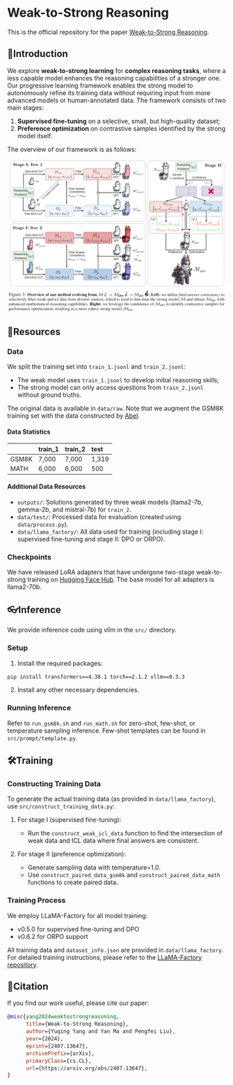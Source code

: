 # Weak-to-Strong Reasoning

This is the official repository for the paper [Weak-to-Strong Reasoning](https://arxiv.org/abs/2407.13647).

## 🚀Introduction

We explore **weak-to-strong learning** for **complex reasoning tasks**, where a less capable model enhances the reasoning capabilities of a stronger one. Our progressive learning framework enables the strong model to autonomously refine its training data without requiring input from more advanced models or human-annotated data. The framework consists of two main stages:

1. **Supervised fine-tuning** on a selective, small, but high-quality dataset;
2. **Preference optimization** on contrastive samples identified by the strong model itself.

The overview of our framework is as follows:

<p align="center"> 
<img src="fig/framework.png" width="750"/>
</p>

## 📖Resources

### Data

We split the training set into `train_1.jsonl` and `train_2.jsonl`:
- The weak model uses `train_1.jsonl` to develop initial reasoning skills;
- The strong model can only access questions from `train_2.jsonl` without ground truths.

The original data is available in `data/raw`. Note that we augment the GSM8K training set with the data constructed by [Abel](https://github.com/GAIR-NLP/abel).

#### Data Statistics

|       | train_1 | train_2 | test  |
|:------|:--------|:--------|:------|
| GSM8K | 7,000   | 7,000   | 1,319 |
| MATH  | 6,000   | 6,000   | 500   |

#### Additional Data Resources

- `outputs/`: Solutions generated by three weak models (llama2-7b, gemma-2b, and mistral-7b) for `train_2`.
- `data/test/`: Processed data for evaluation (created using `data/process.py`).
- `data/llama_factory/`: All data used for training (including stage I: supervised fine-tuning and stage II: DPO or ORPO).

### Checkpoints

We have released LoRA adapters that have undergone two-stage weak-to-strong training on [Hugging Face Hub](https://huggingface.co/collections/ayyyq/weak-to-strong-reasoning-668d54c115511820b9a8e418). The base model for all adapters is llama2-70b.

## 👓Inference

We provide inference code using vllm in the `src/` directory.

### Setup

1. Install the required packages:

```bash
pip install transformers==4.38.1 torch==2.1.2 vllm==0.3.3
```

2. Install any other necessary dependencies.

### Running Inference

Refer to `run_gsm8k.sh` and `run_math.sh` for zero-shot, few-shot, or temperature sampling inference. Few-shot templates can be found in `src/prompt/template.py`.

## 🛠️Training

### Constructing Training Data

To generate the actual training data (as provided in `data/llama_factory`), use `src/construct_training_data.py`:

1. For stage I (supervised fine-tuning):
   - Run the `construct_weak_icl_data` function to find the intersection of weak data and ICL data where final answers are consistent.

2. For stage II (preference optimization):
   - Generate sampling data with temperature=1.0.
   - Use `construct_paired_data_gsm8k` and `construct_paired_data_math` functions to create paired data.

### Training Process

We employ LLaMA-Factory for all model training:
- v0.5.0 for supervised fine-tuning and DPO
- v0.6.2 for ORPO support

All training data and `dataset_info.json` are provided in `data/llama_factory`. For detailed training instructions, please refer to the [LLaMA-Factory repository](https://github.com/hiyouga/LLaMA-Factory/tree/main).

## 🥳Citation
If you find our work useful, please cite our paper:
```bibtex
@misc{yang2024weaktostrongreasoning,
      title={Weak-to-Strong Reasoning}, 
      author={Yuqing Yang and Yan Ma and Pengfei Liu},
      year={2024},
      eprint={2407.13647},
      archivePrefix={arXiv},
      primaryClass={cs.CL},
      url={https://arxiv.org/abs/2407.13647}, 
}
```